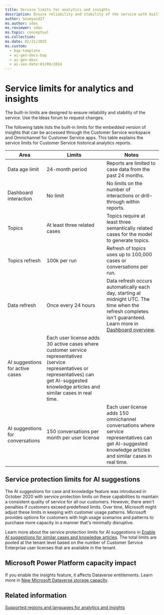```yaml
---
title: Service limits for analytics and insights
description: Ensure reliability and stability of the service with built-in limits for analytics and insights. 
author: Soumyasd27
ms.author: sdas
ms.reviewer: sdas
ms.topic: conceptual
ms.collection:
ms.date: 02/21/2025
ms.custom:
  - bap-template
  - ai-gen-docs-bap
  - ai-gen-desc
  - ai-seo-date:03/08/2024
---
```


# Service limits for analytics and insights

The built-in limits are designed to ensure reliability and stability of the service. Use the Ideas forum to request changes.

The following table lists the built-in limits for the embedded version of insights that can be accessed through the Customer Service workspace and Omnichannel for Customer Service apps. This table explains the service limits for Customer Service historical analytics reports.

| Area | Limits | Notes |
| ------------ | ------------- | ----------------- |
| Data age limit | 24-month period | Reports are limited to case data from the past 24 months. |
| Dashboard interaction | No limit | No limits on the number of interactions or drill-through within reports. |
| Topics | At least three related cases | Topics require at least three semantically related cases for the model to generate topics. |
| Topics refresh | 100k per run | Refresh of topics uses up to 100,000 cases or conversations per run. |
| Data refresh | Once every 24 hours | Data refresh occurs automatically each day, starting at midnight UTC. The time when the refresh completes isn't guaranteed. Learn more in [Dashboard overview](../use/customer-service-analytics-insights-csh.md). |
| AI suggestions for active cases | Each user license adds 30 active cases where customer service representatives (service representatives or representatives) can get AI-suggested knowledge articles and similar cases in real time. ||
| AI suggestions for conversations | 150 conversations per month per user license | Each user license adds 150 omnichannel conversations where service representatives can get AI-suggested knowledge articles and similar cases in real time. |

## Service protection limits for AI suggestions

The AI suggestions for case and knowledge feature was introduced in October 2020 with service protection limits on these capabilities to maintain a consistent quality of service for all our customers. However, there aren't penalties if customers exceed predefined limits. Over time, Microsoft might adjust these limits in keeping with customer usage patterns. Microsoft provides options for customers with high usage scenarios and patterns to purchase more capacity in a manner that's minimally disruptive.

Learn more about the service protection limits for AI suggestions in [Enable AI suggestions for similar cases and knowledge articles](csw-enable-ai-suggested-cases-knowledge-articles.md). The total limits are pooled at the tenant level based on the number of Customer Service Enterprise user licenses that are available in the tenant.

## Microsoft Power Platform capacity impact

If you enable the insights feature, it affects Dataverse entitlements. Learn more in [New Microsoft Dataverse storage capacity](/power-platform/admin/capacity-storage).

## Related information

[Supported regions and languages for analytics and insights](cs-region-availability-service-limits.md#supported-regions-and-languages-for-analytics-and-insights)

